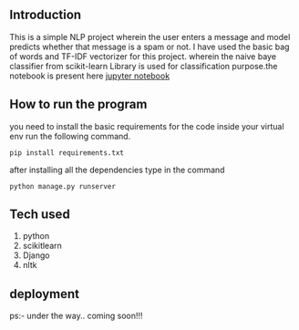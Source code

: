 
## Introduction
This is a simple NLP project wherein the user enters a message and model predicts whether that message is a spam or not. I have used the basic bag of words and TF-IDF vectorizer for this project. wherein the naive baye classifier from scikit-learn Library is used for classification purpose.the notebook is present here 
[jupyter notebook](https://github.com/apurv100/spam_message_detector/blob/master/SMS_Spam_Detection.ipynb)
## How to run the program
you need to install the basic requirements for the code inside your virtual env run the following command.
```
pip install requirements.txt
```
after installing all the dependencies type in the command
```
python manage.py runserver
```
## Tech used

1. python
2. scikitlearn
3. Django
4. nltk
## deployment
ps:- under the way.. coming soon!!!
